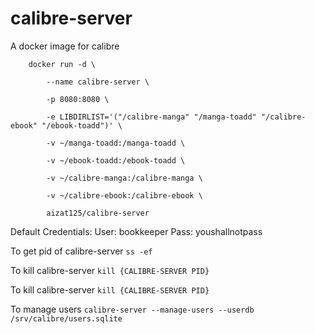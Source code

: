 # calibre-server
A docker image for calibre

```
	docker run -d \
	
		--name calibre-server \
		
		-p 8080:8080 \
		
		-e LIBDIRLIST='("/calibre-manga" "/manga-toadd" "/calibre-ebook" "/ebook-toadd")' \
		
		-v ~/manga-toadd:/manga-toadd \
		
		-v ~/ebook-toadd:/ebook-toadd \
		
		-v ~/calibre-manga:/calibre-manga \
		
		-v ~/calibre-ebook:/calibre-ebook \
		
		aizat125/calibre-server
```

Default Credentials:
User: bookkeeper
Pass: youshallnotpass

To get pid of calibre-server
```ss -ef ```

To kill calibre-server
```kill {CALIBRE-SERVER PID}```

To kill calibre-server
```kill {CALIBRE-SERVER PID}```

To manage users
```calibre-server --manage-users --userdb /srv/calibre/users.sqlite```
